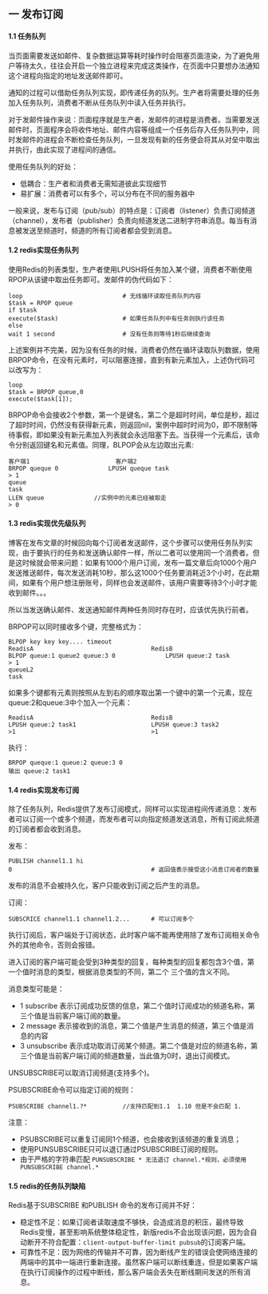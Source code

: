 ## 一 发布订阅

#### 1.1 任务队列

当页面需要发送如邮件、复杂数据运算等耗时操作时会阻塞页面渲染，为了避免用户等待太久，往往会开启一个独立进程来完成这类操作，在页面中只要想办法通知这个进程向指定的地址发送邮件即可。  

通知的过程可以借助任务队列实现，即传递任务的队列。生产者将需要处理的任务加入任务队列，消费者不断从任务队列中读入任务并执行。  

对于发邮件操作来说：页面程序就是生产者，发邮件的进程是消费者。当需要发送邮件时，页面程序会将收件地址、邮件内容等组成一个任务后存入任务队列中，同时发邮件的进程会不断检查任务队列，一旦发现有新的任务便会将其从对垒中取出并执行，由此实现了进程间的通信。  

使用任务队列的好处：
- 低耦合：生产者和消费者无需知道彼此实现细节
- 易扩展：消费者可以有多个，可以分布在不同的服务器中


一般来说，发布与订阅（pub/sub）的特点是：订阅者（listener）负责订阅频道（channel），发布者（publisher）负责向频道发送二进制字符串消息。每当有消息被发送至频道时，频道的所有订阅者都会受到消息。 

#### 1.2 redis实现任务队列

使用Redis的列表类型，生产者使用LPUSH将任务加入某个键，消费者不断使用RPOP从该键中取出任务即可。发邮件的伪代码如下：

```
loop						    # 无线循环读取任务队列内容
$task = RPOP queue			
if $task						
execute($task)				    # 如果任务队列中有任务则执行该任务
else
wait 1 second				    # 没有任务则等待1秒后继续查询
```

上述案例并不完美，因为没有任务的时候，消费者仍然在循环读取队列数据，使用BRPOP命令，在没有元素时，可以阻塞连接，直到有新元素加入，上述伪代码可以改写为：
```
loop
$task = BRPOP queue,0
execute($task[1]);
```
BRPOP命令会接收2个参数，第一个是键名，第二个是超时时间，单位是秒，超过了超时时间，仍然没有获得新元素，则返回nil，案例中超时时间为0，即不限制等待事假，即如果没有新元素加入列表就会永远阻塞下去。当获得一个元素后，该命令分别返回键名和元素值。同理，BLPOP会从左边取出元素:
```
客户端1						客户端2 
BRPOP queque 0				LPUSH queque task
> 1
queue
task						
LLEN queue				//实例中的元素已经被取走
> 0
```
#### 1.3 redis实现优先级队列

博客在发布文章的时候回向每个订阅者发送邮件，这个步骤可以使用任务队列实现，由于要执行的任务和发送确认邮件一样，所以二者可以使用同一个消费者。但是这时候就会带来问题：如果有1000个用户订阅，发布一篇文章后向1000个用户发送推送邮件，每次发送消耗10秒，那么这1000个任务要消耗近3个小时，在此期间，如果有个用户想注册账号，同样也会发送邮件，该用户需要等待3个小时才能收到邮件。。。  

所以当发送确认邮件、发送通知邮件两种任务同时存在时，应该优先执行前者。  

BRPOP可以同时接收多个键，完整格式为：
```
BLPOP key key key.... timeout 
ReadisA									RedisB
BLPOP queue:1 queue2 queue:3 0				LPUSH queue:2 task
> 1
queueL2
task
```
如果多个键都有元素则按照从左到右的顺序取出第一个键中的第一个元素，现在queue:2和queue:3中个加入一个元素：
```
ReadisA									RedisB
LPUSH queue:2 task1						LPUSH queue:3 task2
>1										>1
```
执行：
```
BRPOP queque:1 queue:2 queue:3 0
输出 queue:2 task1
```

#### 1.4 redis实现发布订阅

除了任务队列，Redis提供了发布订阅模式，同样可以实现进程间传递消息：发布者可以订阅一个或多个频道，而发布者可以向指定频道发送消息，所有订阅此频道的订阅者都会收到消息。  

发布：
```
PUBLISH channel1.1 hi
0					                    # 返回值表示接受这小消息订阅者的数量
```

发布的消息不会被持久化，客户只能收到订阅之后产生的消息。

订阅：
```
SUBSCRICE channel1.1 channel1.2...		# 可以订阅多个
```

执行订阅后，客户端处于订阅状态，此时客户端不能再使用除了发布订阅相关命令外的其他命令，否则会报错。  

进入订阅的客户端可能会受到3种类型的回复，每种类型的回复都包含3个值，第一个值时消息的类型，根据消息类型的不同，第二个 三个值的含义不同。  

消息类型可能是：
- 1 subscribe 表示订阅成功反馈的信息，第二个值时订阅成功的频道名称，第三个值是当前客户端订阅的数量。
- 2 message 表示接收到的消息，第二个值是产生消息的频道，第三个值是消息的内容
- 3 unsubscribe 表示成功取消订阅某个频道。第二个值是对应的频道名称，第三个值是当前客户端订阅的频道数量，当此值为0时，退出订阅模式。

UNSUBSCRIBE可以取消订阅频道(支持多个)。  

PSUBSCRIBE命令可以指定订阅的规则：
```
PSUBSCRIBE channel1.?*			//支持匹配到1.1  1.10 但是不会匹配 1.
```
注意：
- PSUBSCRIBE可以重复订阅同1个频道，也会接收到该频道的重复消息；
- 使用PUNSUBSCRIBE只可以退订通过PSUBSCRIBE订阅的规则。
- 由于严格的字符串匹配  `PUNSUBSCRIBE * 无法退订 channel.*规则，必须使用 PUNSUBSCRIBE channel.*`

#### 1.5 redis的任务队列缺陷

Redis基于SUBSCRIBE 和PUBLISH 命令的发布订阅并不好：
- 稳定性不足：如果订阅者读取速度不够快，会造成消息的积压，最终导致Redis变慢，甚至影响系统整体稳定性，新版redis不会出现该问题，因为会自动断开不符合配置：`client-output-buffer-limit pubsub`的订阅客户端。
- 可靠性不足：因为网络的传输并不可靠，因为断线产生的错误会使网络连接的两端中的其中一端进行重新连接。虽然客户端可以断线重连，但是如果客户端在执行订阅操作的过程中断线，那么客户端会丢失在断线期间发送的所有消息。